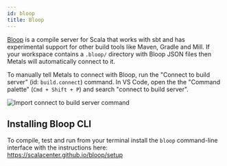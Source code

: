 ```yaml
---
id: bloop
title: Bloop
---
```


[Bloop](https://scalacenter.github.io/bloop) is a compile server for Scala that
works with sbt and has experimental support for other build tools like Maven,
Gradle and Mill. If your workspace contains a `.bloop/` directory with Bloop
JSON files then Metals will automatically connect to it.

To manually tell Metals to connect with Bloop, run the "Connect to build server"
(id: `build.connect`) command. In VS Code, open the the "Command palette"
(`Cmd + Shift + P`) and search "connect to build server".

![Import connect to build server command](assets/vscode-connect-build-server.png)

## Installing Bloop CLI

To compile, test and run from your terminal install the `bloop` command-line
interface with the instructions here: https://scalacenter.github.io/bloop/setup

```scala mdoc:custom-bloop

```
